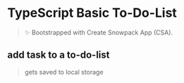 # TypeScript Basic To-Do-List

> ✨ Bootstrapped with Create Snowpack App (CSA).

## add task to a to-do-list

> gets saved to local storage
